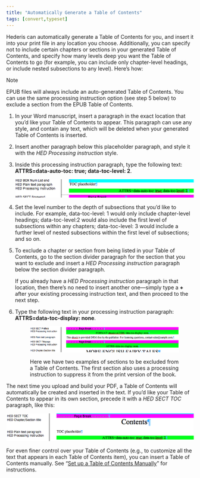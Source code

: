 ```yaml
---
title: "Automatically Generate a Table of Contents"
tags: [convert,typeset]
---
```

 
<html><body><section data-type="chapter" class="hsecchapter" data-hederis-type="hsecchapter" id="autogen-a-toc" data-pi-attrs="id: autogen-a-toc; data-tags: convert,typeset;" role="doc-chapter" data-tags="convert,typeset" data-author-name=" " data-book-title=" " title="Automatically Generate a Table of Contents"><p class="hblkp" data-hederis-type="hblkp" id="psp7SV5M6">Hederis can automatically generate a Table of Contents for you, and insert it into your print file in any location you choose. Additionally, you can specify not to include certain chapters or sections in your generated Table of Contents, and specify how many levels deep you want the Table of Contents to go (for example, you can include only chapter-level headings, or include nested subsections to any level). Here&#8217;s how:</p><aside class="hwprbox box" data-hederis-type="hwprbox" id="pqmjhiZLh" data-type="sidebar"><p class="hblktype" data-hederis-type="hblktype" id="p34GizjNO">Note</p><p class="hblkp" data-hederis-type="hblkp" id="p6yb5NxXB">EPUB files will always include an auto-generated Table of Contents. You can use the same processing instruction option (see step 5 below) to exclude a section from the EPUB Table of Contents.</p></aside><ol class="hwprnumlist" data-hederis-type="hwprnumlist" id="p6tORoDZw"><li class="hblkoli" data-hederis-type="hblkoli" id="liyiElWWpT"><p class="hblkoli" data-hederis-type="hblklip" id="p6m3CmsOu">In your Word manuscript, insert a paragraph in the exact location that you&#8217;d like your Table of Contents to appear. This paragraph can use any style, and contain any text, which will be deleted when your generated Table of Contents is inserted.</p></li><li class="hblkoli" data-hederis-type="hblkoli" id="liYGjp19To"><p class="hblkoli" data-hederis-type="hblklip" id="pr1lslguQ">Insert another paragraph below this placeholder paragraph, and style it with the <em data-hederis-type="hspanem" id="pxvIudEII">HED Processing instruction</em> style.</p></li><li class="hblkoli" data-hederis-type="hblkoli" id="lilhG1fv8A"><p class="hblkoli" data-hederis-type="hblklip" id="pfQTc5zoy">Inside this processing instruction paragraph, type the following text: <strong data-hederis-type="hspanstrong" id="ppICZbynI">ATTRS=data-auto-toc: true; data-toc-level: 2</strong>. </p><img data-hederis-type="hblkimg" class="hblkimg" id="pg8w0bVjY" src="/images/tocplaceholder.png" data-img-src="/images/tocplaceholder.png"/></li><li class="hblkoli" data-hederis-type="hblkoli" id="liZAJWBEaY"><p class="hblkoli" data-hederis-type="hblklip" id="pLCtduoab">Set the level number to the depth of subsections that you&#8217;d like to include. For example, data-toc-level: 1 would only include chapter-level headings; data-toc-level:2 would also include the first level of subsections within any chapters; data-toc-level: 3 would include a further level of nested subsections within the first level of subsections; and so on.</p></li><li class="hblkoli" data-hederis-type="hblkoli" id="ligq0bGZqf"><p class="hblkoli" data-hederis-type="hblklip" id="puqs27XbY">To exclude a chapter or section from being listed in your Table of Contents, go to the section divider paragraph for the section that you want to exclude and insert a <em class="hspanem" data-hederis-type="hspanem" id="pCM6HmM91">HED Processing instruction</em> paragraph below the section divider paragraph. </p><p class="hblklicont" data-hederis-type="hblklicont" id="pio0peR9G">If you already have a <em class="hspanem" data-hederis-type="hspanem" id="pm3HvLydV">HED Processing instruction</em> paragraph in that location, then there&#8217;s no need to insert another one&#8212;simply type a <strong class="hspanstrong" data-hederis-type="hspanstrong" id="p9IQ3TnMG">+</strong> after your existing processing instruction text, and then proceed to the next step.</p></li><li class="hblkoli" data-hederis-type="hblkoli" id="li5jrvHlSI"><p class="hblkoli" data-hederis-type="hblklip" id="pcuhyGjkk">Type the following text in your processing instruction paragraph: <strong class="hspanstrong" data-hederis-type="hspanstrong" id="p8MXwug8N">ATTRS=data-toc-display: none</strong>.</p><figure class="hwprfig" data-hederis-type="hwprfig" id="pN4DVYwf1"><img data-hederis-type="hblkimg" class="hblkimg" id="ptkoo7WjT" src="/images/tocexclude.png" data-img-src="/images/tocexclude.png"/><p class="hblkcaption" data-hederis-type="hblkcaption" id="pWNVNzMd1">Here we have two examples of sections to be excluded from a Table of Contents. The first section also uses a processing instruction to suppress it from the print version of the book.</p></figure></li></ol><p class="hblkp" data-hederis-type="hblkp" id="pOwzPOTvP">The next time you upload and build your PDF, a Table of Contents will automatically be created and inserted in the text. If you&#8217;d like your Table of Contents to appear in its own section, precede it with a <em class="hspanem" data-hederis-type="hspanem" id="pXS0oaRyd">HED SECT TOC</em> paragraph, like this:</p><img data-hederis-type="hblkimg" class="hblkimg" id="pIiPACOKI" src="/images/tocsection.png" data-img-src="/images/tocsection.png"/><p class="hblkp" data-hederis-type="hblkp" id="p8w6G6KMt">For even finer control over your Table of Contents (e.g., to customize all the text that appears in each Table of Contents item), you can insert a Table of Contents manually. See &#8220;<a href="{% link _docs/setup-a-toc.md %}" data-hederis-type="hspana" id="pDuQnArap"><span class="Hyperlink" data-hederis-type="hspnspan" id="pTEN5bM1i">Set up a Table of Contents Manually</span></a>&#8221; for instructions.</p></section></body></html>
